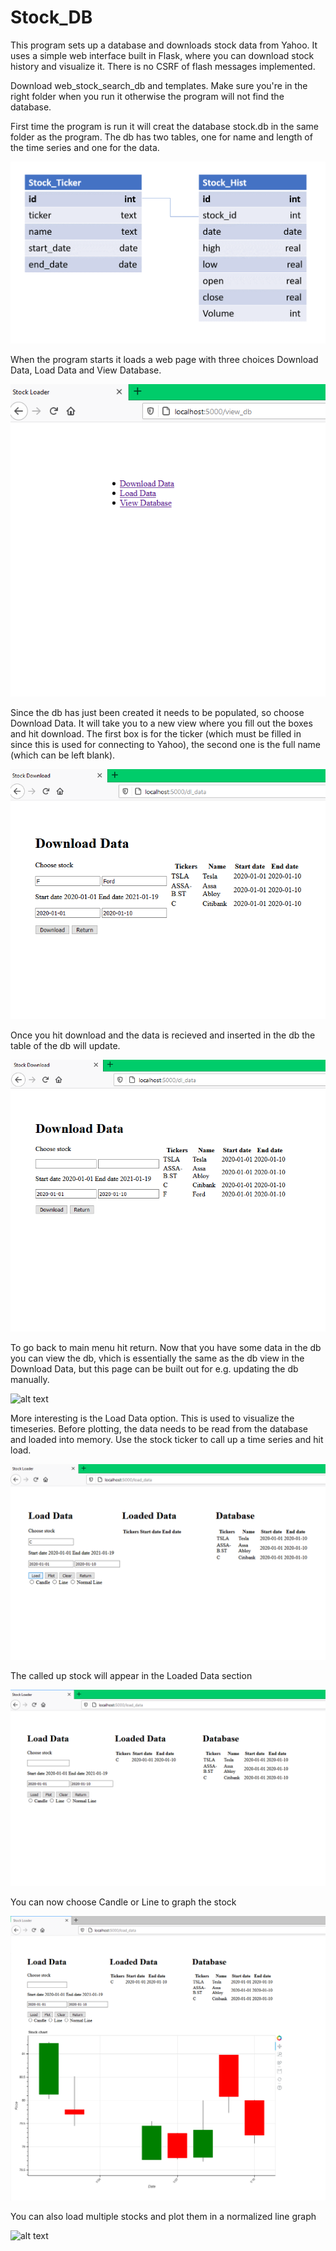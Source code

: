 # Stock_DB

This program sets up a database and downloads stock data from Yahoo. It uses a simple web interface built in Flask, where you can download stock history and visualize it. There is no CSRF of flash messages implemented.

Download web_stock_search_db and templates. Make sure you're in the right folder when you run it otherwise the program will not find the database.

First time the program is run it will creat the database stock.db in the same folder as the program. The db has two tables, one for name and length of the time series and one for the data.

![alt text](https://github.com/CJRockball/Stock_DB/blob/main/Images/Picture2.png)

When the program starts it loads a web page with three choices Download Data, Load Data and View Database. 

![alt text](https://github.com/CJRockball/Stock_DB/blob/main/Images/Link_view.png)

Since the db has just been created it needs to be populated, so choose Download Data. It will take you to a new view where you fill out the boxes and hit download. The first box is for the ticker (which must be filled in since this is used for connecting to Yahoo), the second one is the full name (which can be left blank).

![alt text](https://github.com/CJRockball/Stock_DB/blob/main/Images/choose_to_download.png)

Once you hit download and the data is recieved and inserted in the db the table of the db will update.

![alt text](https://github.com/CJRockball/Stock_DB/blob/main/Images/dl_to_db.png)

To go back to main menu hit return. Now that you have some data in the db you can view the db, vhich is essentially the same as the db view in the Download Data, but this page can be built out for e.g. updating the db manually.

![alt text](https://github.com/CJRockball/Stock_DB/blob/main/Images/view_db)

More interesting is the Load Data option. This is used to visualize the timeseries. Before plotting, the data needs to be read from the database and loaded into memory. Use the stock ticker to call up a time series and hit load.

![alt text](https://github.com/CJRockball/Stock_DB/blob/main/Images/choose_to_display.png)

The called up stock will appear in the Loaded Data section

![alt text](https://github.com/CJRockball/Stock_DB/blob/main/Images/load.png)

You can now choose Candle or Line to graph the stock

![alt text](https://github.com/CJRockball/Stock_DB/blob/main/Images/candle.png)

You can also load multiple stocks and plot them in a normalized line graph

![alt text](https://github.com/CJRockball/Stock_DB/blob/main/Images/multi_line_plot)







